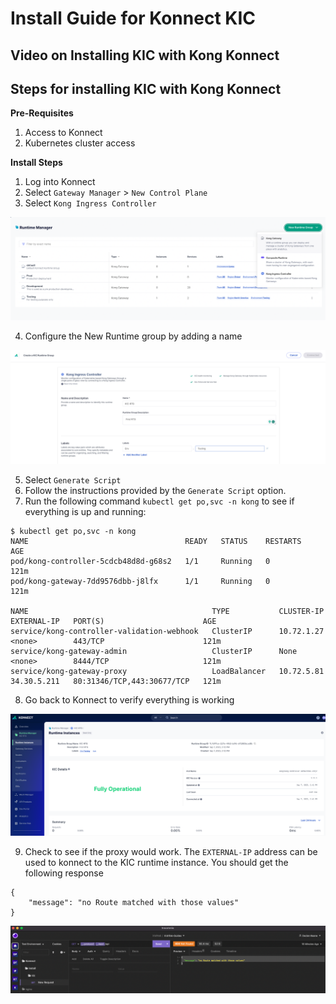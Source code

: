 # Install Guide for Konnect KIC 

## Video on Installing KIC with Kong Konnect

<!--
[KIC Install)])
-->
## Steps for installing KIC with Kong Konnect

**Pre-Requisites**

1. Access to Konnect
2. Kubernetes cluster access

**Install Steps**

1. Log into Konnect
2. Select `Gateway Manager` > `New Control Plane`
3. Select `Kong Ingress Controller`

![RTG](images/1-rtg.png)

4. Configure the New Runtime group by adding a name

![RTG Config](images/2-rtg-config.png)

5. Select `Generate Script`
6. Follow the instructions provided by the `Generate Script` option.
7. Run the following command `kubectl get po,svc -n kong` to see if everything is up and running:

```
$ kubectl get po,svc -n kong
NAME                                   READY   STATUS    RESTARTS   AGE
pod/kong-controller-5cdcb48d8d-g68s2   1/1     Running   0          121m
pod/kong-gateway-7dd9576dbb-j8lfx      1/1     Running   0          121m

NAME                                         TYPE           CLUSTER-IP   EXTERNAL-IP   PORT(S)                      AGE
service/kong-controller-validation-webhook   ClusterIP      10.72.1.27   <none>        443/TCP                      121m
service/kong-gateway-admin                   ClusterIP      None         <none>        8444/TCP                     121m
service/kong-gateway-proxy                   LoadBalancer   10.72.5.81   34.30.5.211   80:31346/TCP,443:30677/TCP   121m
```

8. Go back to Konnect to verify everything is working

![Verify Konnect](images/3-connected.png)

9. Check to see if the proxy would work. The `EXTERNAL-IP` address can be used to konnect to the KIC runtime instance. You should get the following response

```
{
	"message": "no Route matched with those values"
}
```

![Testing Insomnia](images/4-request.png)
